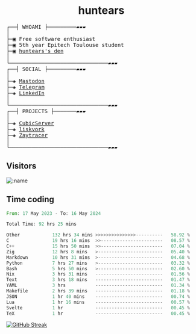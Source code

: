 <h1 align="center">
huntears
</h1>
<!-- <p align="center">
<img src=https://huntears.com/img/pfp.webp width=30%/>
</p>
<style>
img {
    border-radius: 50%;
}
</style> -->
<pre>
┌──┤ WHOAMI ├─────────▰▰▰
│
├─▣ Free software enthusiast
├─▣ 5th year Epitech Toulouse student
├─▣ <a href="https://huntears.com/">huntears's den</a>
│
└───────────────────────────────▰▰▰
┌──┤ SOCIAL ├─────────▰▰▰
│
├─◈ <a href="https://fosstodon.org/@huntears">Mastodon</a>
├─◈ <a href="https://t.me/huntears">Telegram</a>
├─◈ <a href="https://www.linkedin.com/in/alexandre-flion">LinkedIn</a>
│
└───────────────────────────────▰▰▰
┌──┤ PROJECTS ├───────▰▰▰
│
├─◈ <a href="https://github.com/CubicMC/cubic-server">CubicServer</a>
├─◈ <a href="https://github.com/Epitech/B-AIA-500_liskvork">liskvork</a>
├─◈ <a href="https://github.com/Miou-zora/Zaytracer">Zaytracer</a>
│
└───────────────────────────────▰▰▰
</pre>

## Visitors

![:name](https://count.getloli.com/get/@huntears?theme=rule34)

## Time coding

<!--START_SECTION:wakatime-->

```rust
From: 17 May 2023 - To: 16 May 2024

Total Time: 92 hrs 25 mins

Other            132 hrs 34 mins >>>>>>>>>>>>>>>----------   58.92 %
C                19 hrs 16 mins  >>-----------------------   08.57 %
C++              15 hrs 50 mins  >>-----------------------   07.04 %
Zig              12 hrs 8 mins   >------------------------   05.40 %
Markdown         10 hrs 31 mins  >------------------------   04.68 %
Python           7 hrs 27 mins   >------------------------   03.32 %
Bash             5 hrs 50 mins   >------------------------   02.60 %
Nix              3 hrs 31 mins   -------------------------   01.56 %
Text             3 hrs 18 mins   -------------------------   01.47 %
YAML             3 hrs           -------------------------   01.34 %
Makefile         2 hrs 39 mins   -------------------------   01.18 %
JSON             1 hr 40 mins    -------------------------   00.74 %
Lua              1 hr 16 mins    -------------------------   00.57 %
Svelte           1 hr            -------------------------   00.45 %
TeX              1 hr            -------------------------   00.45 %
```

<!--END_SECTION:wakatime-->

[![GitHub Streak](https://streak-stats.demolab.com?user=huntears)](https://git.io/streak-stats)
